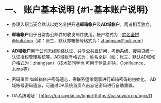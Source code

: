 # 一、 账户基本说明 {#1-基本账户说明}

* 办理入职当天会默认以姓名全拼开通**邮箱帐户**及**AD域帐户**，两者相互独立。

* **邮箱帐户**用于日常办公邮件的收发邮件使用。帐户格式为：姓名全拼@huli.com（如：张三、默认邮箱帐号格式为：zhangsan@huli.com）

* **AD域帐户**用于公司无线网络认证、共享公共盘访问、考勤系统、搜易贷统一认证授权管理系统等。AD域帐号格式为：姓名全拼（如：张三、默认AD域帐户格式为：zhangsan）（技术部同学也 可用于登录JIRA、Confluence、Jump等）

* 密码重置 如邮箱帐户密码遗忘，需联系运维同事进行邮箱密码的初始化。 AD域帐号密码遗忘，可通过OA系统首页点击忘记密码进行自助重置。

* OA系统地址：[https://oa.soydai.cn/login/](https://oa.soydai.cn/login/)1




